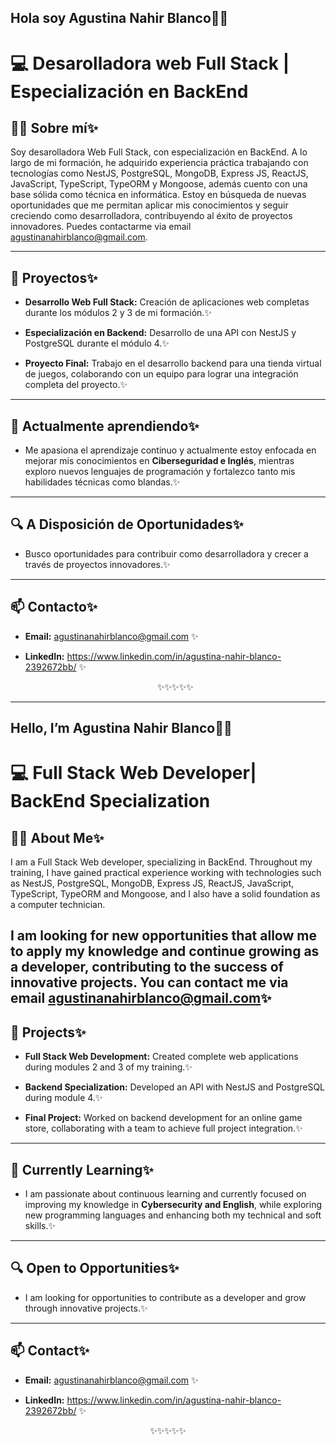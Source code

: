 ## Hola soy Agustina Nahir Blanco👋✨

# 💻 Desarolladora web Full Stack | Especialización en BackEnd 

## 👩‍💻 Sobre mí✨

Soy desarolladora Web Full Stack, con especialización en BackEnd. A lo largo de mi formación, he adquirido experiencia práctica trabajando con tecnologías como NestJS, PostgreSQL, MongoDB, Express JS, ReactJS, JavaScript, TypeScript, TypeORM y Mongoose, además cuento con una base sólida como técnica en informática.
Estoy en búsqueda de nuevas oportunidades que me permitan aplicar mis conocimientos y seguir creciendo como desarrolladora, contribuyendo al éxito de proyectos innovadores. Puedes contactarme via email agustinanahirblanco@gmail.com.


--- 

## 🚀 Proyectos✨

- **Desarrollo Web Full Stack:** Creación de aplicaciones web completas durante los módulos 2 y 3 de mi formación.✨

- **Especialización en Backend:** Desarrollo de una API con NestJS y PostgreSQL durante el módulo 4.✨

- **Proyecto Final:** Trabajo en el desarrollo backend para una tienda virtual de juegos, colaborando con un equipo para lograr una integración completa del proyecto.✨

---

## 🌱 Actualmente aprendiendo✨

- Me apasiona el aprendizaje continuo y actualmente estoy enfocada en mejorar mis conocimientos en **Ciberseguridad e Inglés**, mientras exploro nuevos lenguajes de programación y fortalezco tanto mis habilidades técnicas como blandas.✨

---

## 🔍 A Disposición de Oportunidades✨

- Busco oportunidades para contribuir como desarrolladora y crecer a través de proyectos innovadores.✨

---

## 📫 Contacto✨

- **Email:** agustinanahirblanco@gmail.com ✨

- **LinkedIn:** https://www.linkedin.com/in/agustina-nahir-blanco-2392672bb/ ✨

  <div align="center">✨✨✨✨✨ </div>
  
--- 

## Hello, I’m Agustina Nahir Blanco👋✨

# 💻 Full Stack Web Developer| BackEnd Specialization 

## 👩‍💻 About Me✨

I am a Full Stack Web developer, specializing in BackEnd. Throughout my training, I have gained practical experience working with technologies such as NestJS, PostgreSQL, MongoDB, Express JS, ReactJS, JavaScript, TypeScript, TypeORM and Mongoose, and I also have a solid foundation as a computer technician.

I am looking for new opportunities that allow me to apply my knowledge and continue growing as a developer, contributing to the success of innovative projects. You can contact me via email agustinanahirblanco@gmail.com✨
---

## 🚀 Projects✨

- **Full Stack Web Development:** Created complete web applications during modules 2 and 3 of my training.✨

- **Backend Specialization:** Developed an API with NestJS and PostgreSQL during module 4.✨

- **Final Project:** Worked on backend development for an online game store, collaborating with a team to achieve full project integration.✨

---

## 🌱 Currently Learning✨

- I am passionate about continuous learning and currently focused on improving my knowledge in **Cybersecurity and English**, while exploring new programming languages and enhancing both my technical and soft skills.✨

---

## 🔍 Open to Opportunities✨

- I am looking for opportunities to contribute as a developer and grow through innovative projects.✨

---

## 📫 Contact✨

- **Email:** agustinanahirblanco@gmail.com ✨

- **LinkedIn:** https://www.linkedin.com/in/agustina-nahir-blanco-2392672bb/ ✨
  
<div align="center">✨✨✨✨✨ </div>

